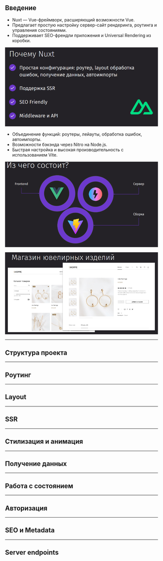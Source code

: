 


## Введение

- Nuxt — Vue-фреймворк, расширяющий возможности Vue.
- Предлагает простую настройку сервер-сайт рендеринга, роутинга и управления состояниями.
- Поддерживает SEO-френдли приложения и Universal Rendering из коробки.



![](_png/553fad9c9679cd2cd84d245ddaec0ac5.png)

- Объединение функций: роутеры, лейауты, обработка ошибок, автоимпорты.
- Возможности бэкэнда через Nitro на Node.js.
- Быстрая настройка и высокая производительность с использованием Vite.

![](_png/f73e9d469827f81701372235c1104d54.png)





![](_png/103c6906d1c37184cb7978bbf2ee50e0.png)

___
## Структура проекта







___
## Роутинг







___
## Layout







___
## SSR







___
## Стилизация и анимация


___
## Получение данных


___
## Работа с состоянием


___
## Авторизация


___
## SEO и Metadata


___
## Server endpoints


